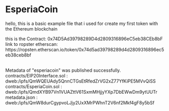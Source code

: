 # EsperiaCoin
hello, this is a basic example file that i used for create my first token with the Ethereum blockchain
<br/>
<p>
  this is the Contract: 0x74D5Ad39798289D4d2809316896eC5eb38CEb8bF
  <br/>
  link to ropster etherscan: https://ropsten.etherscan.io/token/0x74d5ad39798289d4d2809316896ec5eb38ceb8bf
</p>
<br/>
Metadata of "esperiacoin" was published successfully.
contracts/EIP20Interface.sol : 
dweb:/ipfs/QmWQEUAdy5QnnCTGsEtRfedZrVG2xZ77YfKiPE5MVvQiSS
contracts/EsperiaCoin.sol : 
dweb:/ipfs/QmdXYB97Vn1VUAZttV61SxmMHjjyYXp7DbEWwDm9ytUUTr
metadata.json : 
dweb:/ipfs/QmW8durCgypvoLJjy2UxXMrPWhnT2V6nf2Mkf4gF8y5bSf
